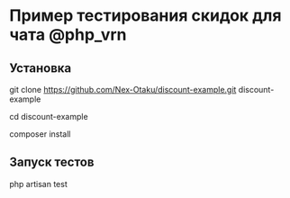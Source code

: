 # Пример тестирования скидок для чата @php_vrn

## Установка

git clone https://github.com/Nex-Otaku/discount-example.git discount-example

cd discount-example

composer install

## Запуск тестов

php artisan test